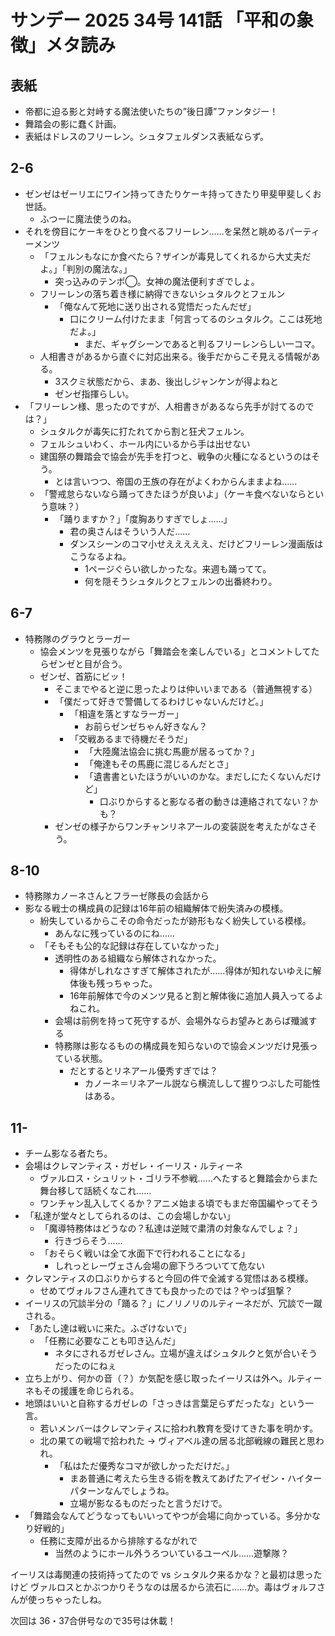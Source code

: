 # サンデー 2025 34号 141話 「平和の象徴」メタ読み

## 表紙

- 帝都に迫る影と対峙する魔法使いたちの”後日譚”ファンタジー！
- 舞踏会の影に蠢く計画。
- 表紙はドレスのフリーレン。シュタフェルダンス表紙ならず。

## 2-6
- ゼンゼはゼーリエにワイン持ってきたりケーキ持ってきたり甲斐甲斐しくお世話。
  - ふつーに魔法使うのね。
- それを傍目にケーキをひとり食べるフリーレン……を呆然と眺めるパーティーメンツ
  - 「フェルンもなにか食べたら？ザインが毒見してくれるから大丈夫だよ。」「判別の魔法な。」
    - 突っ込みのテンポ◯。女神の魔法便利すぎでしょ。
  - フリーレンの落ち着き様に納得できないシュタルクとフェルン
    - 「俺なんて死地に送り出される覚悟だったんだぜ」
      - 口にクリーム付けたまま「何言ってるのシュタルク。ここは死地だよ。」
        - まだ、ギャグシーンであると判るフリーレンらしい一コマ。 
  - 人相書きがあるから直ぐに対応出来る。後手だからこそ見える情報がある。
    - 3スクミ状態だから、まあ、後出しジャンケンが得よねと
    - ゼンゼ指揮らしい。
- 「フリーレン様、思ったのですが、人相書きがあるなら先手が討てるのでは？」
  - シュタルクが毒矢に打たれてから割と狂犬フェルン。
  - フェルシュいわく、ホール内にいるから手は出せない
  - 建国祭の舞踏会で協会が先手を打つと、戦争の火種になるというのはそう。
    - とは言いつつ、帝国の王族の存在がよくわからんままよね……
  - 「警戒怠らないなら踊ってきたほうが良いよ」（ケーキ食べないならという意味？）
    - 「踊りますか？」「度胸ありすぎでしょ……」
      - 君の奥さんはそういう人だ……
      - ダンスシーンのコマ小せえええええ、だけどフリーレン漫画版はこうなるよね。
        - 1ページぐらい欲しかったな。来週も踊ってて。
        - 何を隠そうシュタルクとフェルンの出番終わり。
## 6-7
- 特務隊のグラウとラーガー
  - 協会メンツを見張りながら「舞踏会を楽しんでいる」とコメントしてたらゼンゼと目が合う。
  - ゼンゼ、首筋にビッ！
    - そこまでやると逆に思ったよりは仲いいまである（普通無視する）
    - 「僕だって好きで警備してるわけじゃないんだけど。」
      - 「相違を落とすなラーガー」
        - お前らゼンゼちゃん好きなん？
      - 「交戦あるまで待機だそうだ」
        - 「大陸魔法協会に挑む馬鹿が居るってか？」
        - 「俺達もその馬鹿に混じるんだとさ」
        - 「遺書書といたほうがいいのかな。まだしにたくないんだけど」
          - 口ぶりからすると影なる者の動きは連絡されてない？かも？
    - ゼンゼの様子からワンチャンリネアールの変装説を考えたがなさそう。
## 8-10
- 特務隊カノーネさんとフラーゼ隊長の会話から
- 影なる戦士の構成員の記録は16年前の組織解体で紛失済みの模様。
  - 紛失しているからこその命令だったが跡形もなく紛失している模様。
    - あんなに残っているのにね……
  - 「そもそも公的な記録は存在していなかった」
    - 透明性のある組織なら解体されなかった。
      - 得体がしれなさすぎて解体されたが……得体が知れないゆえに解体後も残っちゃった。
      - 16年前解体で今のメンツ見ると割と解体後に追加人員入ってるよねこれ。
    - 会場は前例を持って死守するが、会場外ならお望みとあらば殲滅する
    - 特務隊は影なるものの構成員を知らないので協会メンツだけ見張っている状態。
      - だとするとリネアール優秀すぎでは？
        - カノーネ＝リネアール説なら横流しして握りつぶした可能性はある。

## 11-
- チーム影なる者たち。
- 会場はクレマンティス・ガゼレ・イーリス・ルティーネ
  - ヴァルロス・シュリット・ゴリラ不参戦……へたすると舞踏会からまた舞台移して話続くなこれ……
  - ワンチャン乱入してくるか？アニメ始まる頃でもまだ帝国編やってそう
- 「私達が堂々としてられるのは、この会場しかない」
  - 「魔導特務体はどうなの？私達は逆賊で粛清の対象なんでしょ？」
    - 行きづらそう……
  - 「おそらく戦いは全て水面下で行われることになる」
    - しれっとレーヴェさん会場の廊下うろついてて危ない
- クレマンティスの口ぶりからすると今回の件で全滅する覚悟はある模様。
  - せめてヴォルフさん連れてきても良かったのでは？やっぱ狙撃？
- イーリスの冗談半分の「踊る？」にノリノリのルティーネだが、冗談で一蹴される。
- 「あたし達は戦いに来た。ふざけないで」
  - 「任務に必要なことも叩き込んだ」
    - ネタにされるガゼレさん。立場が違えばシュタルクと気が合いそうだったのにねぇ
- 立ち上がり、何かの音（？）か気配を感じ取ったイーリスは外へ。ルティーネもその援護を命じられる。
- 地頭はいいと自称するガゼレの「さっきは言葉足らずだったな」という一言。
  - 若いメンバーはクレマンティスに拾われ教育を受けてきた事を明かす。
  - 北の果ての戦場で拾われた → ヴィアベル達の居る北部戦線の難民と思われ。
    - 「私はただ優秀なコマが欲しかっただけだ。」
      - まあ普通に考えたら生きる術を教えてあげたアイゼン・ハイターパターンなんでしょうね。
      - 立場が影なるものだったと言うだけで。
- 「舞踏会なんてどうなってもいいってやつが会場に向かっている。多分かなり好戦的」
  - 任務に支障が出るから排除するながれで
    - 当然のようにホール外うろついているユーベル……遊撃隊？
  

イーリスは毒関連の技術持ってたので vs シュタルク来るかな？と最初は思ったけど
ヴァルロスとかぶつかりそうなのは居るから流石に……か。毒はヴォルフさんが使っちゃったしね。

次回は 36・37合併号なので35号は休載！